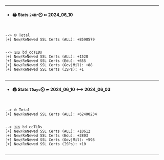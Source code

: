 

---
- #### 🖨️ **Stats** `24Hr`⏲️ ➼ 2024_06_10
```console


--> 🌐 Total
[+] New/ReNewed SSL Certs (ALL): +8598579


--> 🇧🇩 bd_ccTLDs
[+] New/ReNewed SSL Certs (ALL): +1528
[+] New/ReNewed SSL Certs (Edu): +655
[+] New/ReNewed SSL Certs (Gov|Mil): +88
[+] New/ReNewed SSL Certs (ISPs): +1


```

---
- #### 🖨️ **Stats** `7Days`⏲️ ➼ 2024_06_10 <--> 2024_06_03
```console


--> 🌐 Total
[+] New/ReNewed SSL Certs (ALL): +62400234


--> 🇧🇩 bd_ccTLDs
[+] New/ReNewed SSL Certs (ALL): +10612
[+] New/ReNewed SSL Certs (Edu): +3803
[+] New/ReNewed SSL Certs (Gov|Mil): +598
[+] New/ReNewed SSL Certs (ISPs): +10


```

---

